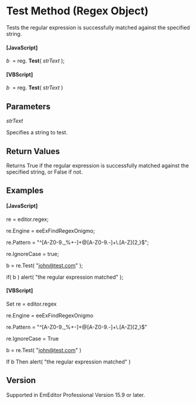 # Test Method (Regex Object)

Tests the regular expression is successfully matched against the specified string.

#### \[JavaScript\]

_b_  = reg. **Test**( _strText_ );

#### \[VBScript\]

_b_  = reg. **Test**( _strText_ )

## Parameters

_strText_

Specifies a string to test.

## Return Values

Returns True if the regular expression is successfully matched against the specified string, or False if not.

## Examples

#### \[JavaScript\]

re = editor.regex;

re.Engine = eeExFindRegexOnigmo;

re.Pattern = "^\[A-Z0-9.\_%+-\]+@\[A-Z0-9.-\]+\\\.\[A-Z\]{2,}$";

re.IgnoreCase = true;

b = re.Test( "john@test.com" );

if( b ) alert( "the regular expression matched" );

#### \[VBScript\]

Set re = editor.regex

re.Engine = eeExFindRegexOnigmo

re.Pattern = "^\[A-Z0-9.\_%+-\]+@\[A-Z0-9.-\]+\\.\[A-Z\]{2,}$"

re.IgnoreCase = True

b = re.Test( "john@test.com" )

If b Then alert( "the regular expression matched" )

## Version

Supported in EmEditor Professional Version 15.9 or later.
